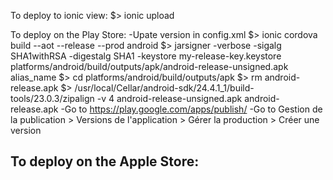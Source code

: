 To deploy to ionic view:
$> ionic upload

To deploy on the Play Store:
-Upate version in config.xml
$> ionic cordova build --aot --release --prod android
$> jarsigner -verbose -sigalg SHA1withRSA -digestalg SHA1 -keystore my-release-key.keystore platforms/android/build/outputs/apk/android-release-unsigned.apk alias_name
$> cd platforms/android/build/outputs/apk
$> rm android-release.apk
$> /usr/local/Cellar/android-sdk/24.4.1_1/build-tools/23.0.3/zipalign -v 4 android-release-unsigned.apk android-release.apk
-Go to https://play.google.com/apps/publish/
-Go to Gestion de la publication > Versions de l'application > Gérer la production > Créer une version

To deploy on the Apple Store:
-